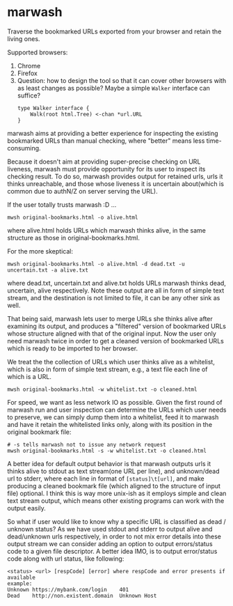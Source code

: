 # marwash

Traverse the bookmarked URLs exported from your browser and retain the living ones.

Supported browsers:
1. Chrome
2. Firefox
3. Question: how to design the tool so that it can cover other browsers with as least changes as possible?
    Maybe a simple `Walker` interface can suffice?
    ```
    type Walker interface {
        Walk(root html.Tree) <-chan *url.URL
    }
    ```

marwash aims at providing a better experience for inspecting the existing bookmarked URLs than manual checking, where "better" means less time-consuming.

Because it doesn't aim at providing super-precise checking on URL liveness, marwash must provide opportunity for its user to inspect its checking result. To do so, marwash provides output for retained urls, urls it thinks unreachable, and those whose liveness it is uncertain about(which is common due to authN/Z on server serving the URL).

If the user totally trusts marwash :D ...
```
mwsh original-bookmarks.html -o alive.html
```
where alive.html holds URLs which marwash thinks alive, in the same structure as those in original-bookmarks.html.

For the more skeptical:
```
mwsh original-bookmarks.html -o alive.html -d dead.txt -u uncertain.txt -a alive.txt
```
where dead.txt, uncertain.txt and alive.txt holds URLs marwash thinks dead, uncertain, alive respectively. Note these output are all in form of simple text stream, and the destination is not limited to file, it can be any other sink as well. 

That being said, marwash lets user to merge URLs she thinks alive after examining its output, and produces a "filtered" version of bookmarked URLs whose structure aligned with that of the original input. Now the user only need marwash twice in order to get a cleaned version of bookmarked URLs which is ready to be imported to her browser.

We treat the the collection of URLs which user thinks alive as a whitelist, which is also in form of simple text stream, e.g., a text file each line of which is a URL.

```
mwsh original-bookmarks.html -w whitelist.txt -o cleaned.html
```

For speed, we want as less network IO as possible. Given the first round of marwash run and user inspection can determine the URLs which user needs to preserve, we can simply dump them into a whitelist, feed it to marwash and have it retain the whitelisted links only, along with its position in the original bookmark file:

```
# -s tells marwash not to issue any network request 
mwsh original-bookmarks.html -s -w whitelist.txt -o cleaned.html
``` 

A better idea for default output behavior is that marwash outputs urls it thinks alive to stdout as text stream(one URL per line), and unknown/dead url to stderr, where each line in format of `[status]\t[url]`, and make producing a cleaned bookmark file (which aligned to the structure of input file) optional. I think this is way more unix-ish as it employs simple and clean text stream output, which means other existing programs can work with the output easily.

So what if user would like to know why a specific URL is classified as dead / unknown status? As we have used stdout and stderr to output alive and dead/unknown urls respectively, in order to not mix error details into these output stream we can consider adding an option to output errors/status code to a given file descriptor. A better idea IMO, is to output error/status code along with url status, like following:
```
<status> <url> [respCode] [error] where respCode and error presents if available
example:
Unknown https://mybank.com/login    401
Dead    http://non.existent.domain  Unknown Host
```
